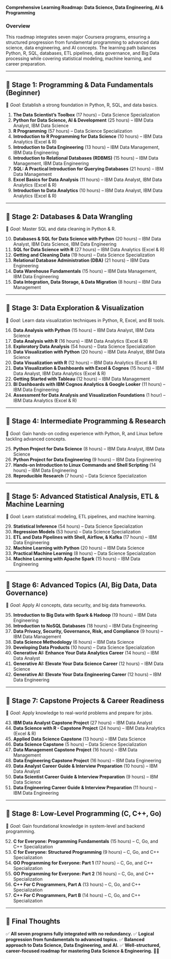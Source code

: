 **Comprehensive Learning Roadmap: Data Science, Data Engineering, AI & Programming**

### **Overview**
This roadmap integrates seven major Coursera programs, ensuring a structured progression from fundamental programming to advanced data science, data engineering, and AI concepts. The learning path balances Python, R, SQL, databases, ETL pipelines, data governance, and Big Data processing while covering statistical modeling, machine learning, and career preparation.

---
## **🌟 Stage 1: Programming & Data Fundamentals (Beginner)**
🎯 _Goal:_ Establish a strong foundation in Python, R, SQL, and data basics.

1. **The Data Scientist’s Toolbox** (17 hours) – Data Science Specialization
2. **Python for Data Science, AI & Development** (25 hours) – IBM Data Analyst, IBM Data Science
3. **R Programming** (57 hours) – Data Science Specialization
4. **Introduction to R Programming for Data Science** (10 hours) – IBM Data Analytics (Excel & R)
5. **Introduction to Data Engineering** (13 hours) – IBM Data Management, IBM Data Engineering
6. **Introduction to Relational Databases (RDBMS)** (15 hours) – IBM Data Management, IBM Data Engineering
7. **SQL: A Practical Introduction for Querying Databases** (21 hours) – IBM Data Management
8. **Excel Basics for Data Analysis** (11 hours) – IBM Data Analyst, IBM Data Analytics (Excel & R) 
9. **Introduction to Data Analytics** (10 hours) – IBM Data Analyst, IBM Data Analytics (Excel & R)

---
## **🌟 Stage 2: Databases & Data Wrangling**
🎯 _Goal:_ Master SQL and data cleaning in Python & R.

10. **Databases & SQL for Data Science with Python** (20 hours) – IBM Data Analyst, IBM Data Science, IBM Data Engineering 
11. **SQL for Data Science with R** (27 hours) – IBM Data Analytics (Excel & R)
12. **Getting and Cleaning Data** (19 hours) – Data Science Specialization
13. **Relational Database Administration (DBA)** (21 hours) – IBM Data Engineering
14. **Data Warehouse Fundamentals** (15 hours) – IBM Data Management, IBM Data Engineering
15. **Data Integration, Data Storage, & Data Migration** (8 hours) – IBM Data Management

---
## **🌟 Stage 3: Data Exploration & Visualization**
🎯 _Goal:_ Learn data visualization techniques in Python, R, Excel, and BI tools.

16. **Data Analysis with Python** (15 hours) – IBM Data Analyst, IBM Data Science
17. **Data Analysis with R** (16 hours) – IBM Data Analytics (Excel & R)
18. **Exploratory Data Analysis** (54 hours) – Data Science Specialization
19. **Data Visualization with Python** (20 hours) – IBM Data Analyst, IBM Data Science
20. **Data Visualization with R** (12 hours) – IBM Data Analytics (Excel & R)
21. **Data Visualization & Dashboards with Excel & Cognos** (15 hours) – IBM Data Analyst, IBM Data Analytics (Excel & R) 
22. **Getting Started with Tableau** (12 hours) – IBM Data Management
23. **BI Dashboards with IBM Cognos Analytics & Google Looker** (11 hours) – IBM Data Engineering
24. **Assessment for Data Analysis and Visualization Foundations** (1 hour) – IBM Data Analytics (Excel & R)

---
## **🌟 Stage 4: Intermediate Programming & Research**
🎯 _Goal:_ Gain hands-on coding experience with Python, R, and Linux before tackling advanced concepts.

25. **Python Project for Data Science** (8 hours) – IBM Data Analyst, IBM Data Science
26. **Python Project for Data Engineering** (9 hours) – IBM Data Engineering
27. **Hands-on Introduction to Linux Commands and Shell Scripting** (14 hours) – IBM Data Engineering
28. **Reproducible Research** (7 hours) – Data Science Specialization

---
## **🌟 Stage 5: Advanced Statistical Analysis, ETL & Machine Learning**
🎯 _Goal:_ Learn statistical modeling, ETL pipelines, and machine learning.

29. **Statistical Inference** (54 hours) – Data Science Specialization
30. **Regression Models** (53 hours) – Data Science Specialization
31. **ETL and Data Pipelines with Shell, Airflow, & Kafka** (17 hours) – IBM Data Engineering
32. **Machine Learning with Python** (20 hours) – IBM Data Science
33. **Practical Machine Learning** (8 hours) – Data Science Specialization
34. **Machine Learning with Apache Spark** (15 hours) – IBM Data Engineering

---
## **🌟 Stage 6: Advanced Topics (AI, Big Data, Data Governance)**
🎯 _Goal:_ Apply AI concepts, data security, and big data frameworks.

35. **Introduction to Big Data with Spark & Hadoop** (19 hours) – IBM Data Engineering
36. **Introduction to NoSQL Databases** (18 hours) – IBM Data Engineering
37. **Data Privacy, Security, Governance, Risk, and Compliance** (9 hours) – IBM Data Management
38. **Data Science Methodology** (6 hours) – IBM Data Science
39. **Developing Data Products** (10 hours) – Data Science Specialization
40. **Generative AI: Enhance Your Data Analytics Career** (14 hours) – IBM Data Analyst
41. **Generative AI: Elevate Your Data Science Career** (12 hours) – IBM Data Science
42. **Generative AI: Elevate Your Data Engineering Career** (12 hours) – IBM Data Engineering

---
## **🌟 Stage 7: Capstone Projects & Career Readiness**
🎯 _Goal:_ Apply knowledge to real-world problems and prepare for jobs.

43. **IBM Data Analyst Capstone Project** (27 hours) – IBM Data Analyst
44. **Data Science with R - Capstone Project** (24 hours) – IBM Data Analytics (Excel & R)
45. **Applied Data Science Capstone** (13 hours) – IBM Data Science
46. **Data Science Capstone** (5 hours) – Data Science Specialization
47. **Data Management Capstone Project** (16 hours) – IBM Data Management
48. **Data Engineering Capstone Project** (16 hours) – IBM Data Engineering
49. **Data Analyst Career Guide & Interview Preparation** (10 hours) – IBM Data Analyst
50. **Data Scientist Career Guide & Interview Preparation** (9 hours) – IBM Data Science
51. **Data Engineering Career Guide & Interview Preparation** (11 hours) – IBM Data Engineering

---
## **🌟 Stage 8: Low-Level Programming (C, C++, Go)**
🎯 _Goal:_ Gain foundational knowledge in system-level and backend programming.

52. **C for Everyone: Programming Fundamentals** (15 hours) – C, Go, and C++ Specialization
53. **C for Everyone: Structured Programming** (9 hours) – C, Go, and C++ Specialization
54. **GO Programming for Everyone: Part 1** (17 hours) – C, Go, and C++ Specialization
55. **GO Programming for Everyone: Part 2** (16 hours) – C, Go, and C++ Specialization
56. **C++ For C Programmers, Part A** (13 hours) – C, Go, and C++ Specialization
57. **C++ For C Programmers, Part B** (14 hours) – C, Go, and C++ Specialization

---
## **🚀 Final Thoughts**
✅ **All seven programs fully integrated with no redundancy.** 
✅ **Logical progression from fundamentals to advanced topics.** 
✅ **Balanced approach to Data Science, Data Engineering, and AI.** 
✅ **Well-structured, career-focused roadmap for mastering Data Science & Engineering.** 🎯🚀

